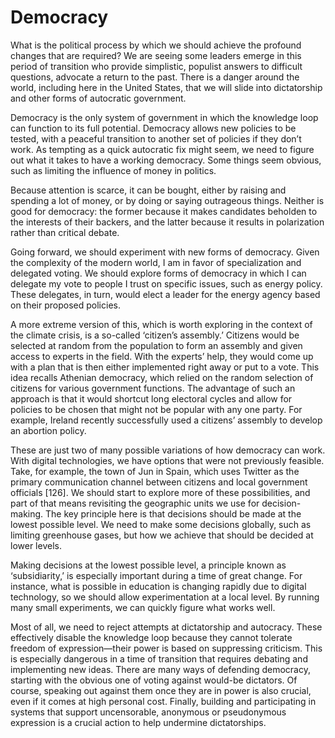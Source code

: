 # Democracy

What is the political process by which we should achieve the profound changes that are required? We are seeing some leaders emerge in this period of transition who provide simplistic, populist answers to difficult questions, advocate a return to the past. There is a danger around the world, including here in the United States, that we will slide into dictatorship and other forms of autocratic government.

Democracy is the only system of government in which the knowledge loop can function to its full potential. Democracy allows new policies to be tested, with a peaceful transition to another set of policies if they don’t work. As tempting as a quick autocratic fix might seem, we need to figure out what it takes to have a working democracy. Some things seem obvious, such as limiting the influence of money in politics. 

Because attention is scarce, it can be bought, either by raising and spending a lot of money, or by doing or saying outrageous things. Neither is good for democracy: the former because it makes candidates beholden to the interests of their backers, and the latter because it results in polarization rather than critical debate. 

Going forward, we should experiment with new forms of democracy. Given the complexity of the modern world, I am in favor of specialization and delegated voting. We should explore forms of democracy in which I can delegate my vote to people I trust on specific issues, such as energy policy. These delegates, in turn, would elect a leader for the energy agency based on their proposed policies.

A more extreme version of this, which is worth exploring in the context of the climate crisis, is a so-called ‘citizen’s assembly.’ Citizens would be selected at random from the population to form an assembly and given access to experts in the field. With the experts’ help, they would come up with a plan that is then either implemented right away or put to a vote. This idea recalls Athenian democracy, which relied on the random selection of citizens for various government functions. The advantage of such an approach is that it would shortcut long electoral cycles and allow for policies to be chosen that might not be popular with any one party. For example, Ireland recently successfully used a citizens’ assembly to develop an abortion policy.

These are just two of many possible variations of how democracy can work. With digital technologies, we have options that were not previously feasible. Take, for example, the town of Jun in Spain, which uses Twitter as the primary communication channel between citizens and local government officials [126]. We should start to explore more of these possibilities, and part of that means revisiting the geographic units we use for decision-making. The key principle here is that decisions should be made at the lowest possible level. We need to make some decisions globally, such as limiting greenhouse gases, but how we achieve that should be decided at lower levels. 

Making decisions at the lowest possible level, a principle known as ‘subsidiarity,’ is especially important during a time of great change. For instance, what is possible in education is changing rapidly due to digital technology, so we should allow experimentation at a local level. By running many small experiments, we can quickly figure what works well.

Most of all, we need to reject attempts at dictatorship and autocracy. These effectively disable the knowledge loop because they cannot tolerate freedom of expression—their power is based on suppressing criticism. This is especially dangerous in a time of transition that requires debating and implementing new ideas. There are many ways of defending democracy, starting with the obvious one of voting against would-be dictators. Of course, speaking out against them once they are in power is also crucial, even if it comes at high personal cost. Finally, building and participating in systems that support uncensorable, anonymous or pseudonymous expression is a crucial action to help undermine dictatorships.
